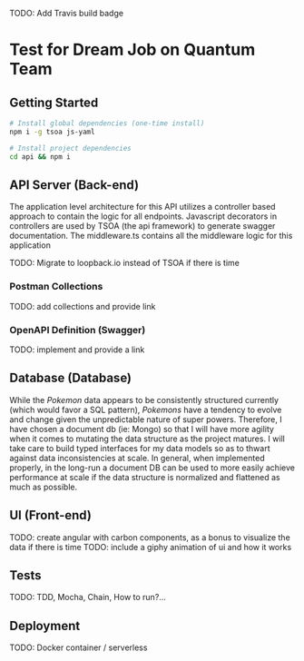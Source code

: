 TODO: Add Travis build badge

# Test for Dream Job on Quantum Team

## Getting Started
```bash
# Install global dependencies (one-time install)
npm i -g tsoa js-yaml 

# Install project dependencies
cd api && npm i

```


## API Server (Back-end)
The application level architecture for this API utilizes a controller based approach to contain the logic for all endpoints. Javascript decorators in controllers are used by TSOA (the api framework) to generate swagger documentation. The middleware.ts contains all the middleware logic for this application 

TODO: Migrate to loopback.io instead of TSOA if there is time

### Postman Collections
TODO: add collections and provide link 

### OpenAPI Definition (Swagger)
TODO: implement and provide a link 

## Database (Database)
While the _Pokemon_ data appears to be consistently structured currently (which would favor a SQL pattern), _Pokemons_ have a tendency to evolve and change given the unpredictable nature of super powers. Therefore, I have chosen a document db (ie: Mongo) so that I will have more agility when it comes to mutating the data structure as the project matures. I will take care to build typed interfaces for my data models so as to thwart against data inconsistencies at scale. In general, when implemented properly, in the long-run a document DB can be used to more easily achieve performance at scale if the data structure is normalized and flattened as much as possible. 

## UI (Front-end)
TODO: create angular with carbon components, as a bonus to visualize the data if there is time
TODO: include a giphy animation of ui and how it works

## Tests
TODO: TDD, Mocha, Chain, How to run?...

## Deployment 
TODO: Docker container / serverless


